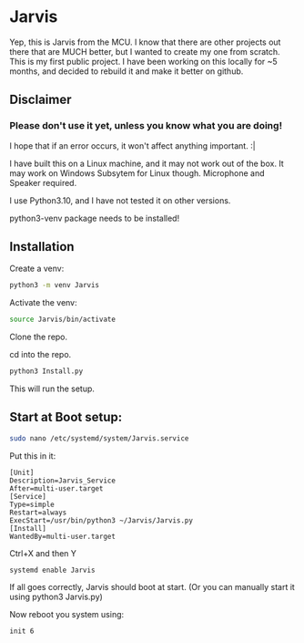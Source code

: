 # Jarvis 

Yep, this is Jarvis from the MCU.
I know that there are other projects out there that are MUCH better, but I wanted to create my one from scratch.
This is my first public project. I have been working on this locally for ~5 months, and decided to rebuild it and make it better on github. 

## Disclaimer

### Please don't use it yet, unless you know what you are doing!

I hope that if an error occurs, it won't affect anything important. :|

I have built this on a Linux machine, and it may not work out of the box.
It may work on Windows Subsytem for Linux though.
Microphone and Speaker required.

I use Python3.10, and I have not tested it on other versions.

python3-venv package needs to be installed!

## Installation
Create a venv:

``` sh
python3 -m venv Jarvis
```
Activate the venv:

``` sh
source Jarvis/bin/activate
```
Clone the repo.

cd into the repo.

``` sh
python3 Install.py
```
This will run the setup.

## Start at Boot setup:
``` sh
sudo nano /etc/systemd/system/Jarvis.service
```
Put this in it:
```
[Unit]
Description=Jarvis_Service
After=multi-user.target
[Service]
Type=simple
Restart=always
ExecStart=/usr/bin/python3 ~/Jarvis/Jarvis.py
[Install]
WantedBy=multi-user.target
```
Ctrl+X and then Y 


```systemd enable Jarvis```

If all goes correctly, Jarvis should boot at start. (Or you can manually start it using python3 Jarvis.py)

Now reboot you system using:

``` sh
init 6
```



